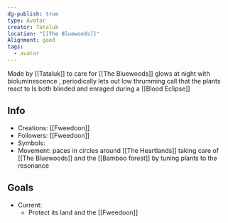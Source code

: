 ```yaml
---
dg-publish: true
type: Avatar
creator: Tataluk
location: "[[The Bluewoods]]"
Alignment: good
tags:
  - avatar
---
```

Made by [[Tataluk]] to care for [[The Bluewoods]]
glows at night with bioluminescence , periodically lets out low thrumming call that the plants react to
Is both blinded and enraged during a [[Blood Eclipse]]
## Info
- Creations: [[Fweedoon]]
- Followers: [[Fweedoon]]
- Symbols: 
- Movement: paces in circles around [[The Heartlands]] taking care of [[The Bluewoods]] and the [[Bamboo forest]] by tuning plants to the resonance

## Goals
- Current:
	- Protect its land and the [[Fweedoon]]
